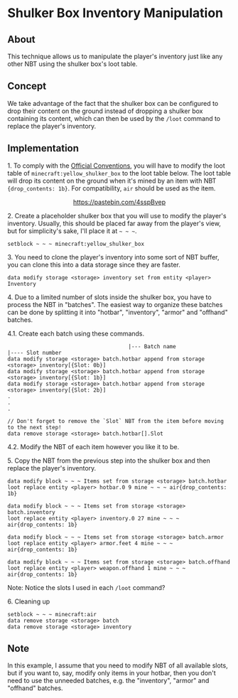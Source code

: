 # Shulker Box Inventory Manipulation

## About
This technique allows us to manipulate the player's inventory just like any other NBT using the shulker box's loot table.

## Concept
We take advantage of the fact that the shulker box can be configured to drop their content on the ground instead of dropping a shulker box containing its content, which can then be used by the `/loot` command to replace the player's inventory.

## Implementation

1\. To comply with the [Official Conventions](/conventions/index.md), you will have to modify the loot table of `minecraft:yellow_shulker_box` to the loot table below. The loot table will drop its content on the ground when it's mined by an item with NBT `{drop_contents: 1b}`. For compatibility, `air` should be used as the item.  
[<center>https://pastebin.com/4sspBvep</center>](https://pastebin.com/4sspBvep)

2\. Create a placeholder shulker box that you will use to modify the player's inventory. Usually, this should be placed far away from the player's view, but for simplicity's sake, I'll place it at `~ ~ ~`.

```
setblock ~ ~ ~ minecraft:yellow_shulker_box
```

3\. You need to clone the player's inventory into some sort of NBT buffer, you can clone this into a data storage since they are faster.

```
data modify storage <storage> inventory set from entity <player> Inventory
```

4\. Due to a limited number of slots inside the shulker box, you have to process the NBT in "batches". The easiest way to organize these batches can be done by splitting it into "hotbar", "inventory", "armor" and "offhand" batches.
    <!-- - "hotbar" batch will contain items from slot 0 to 8 -->
    <!-- - "inventory" batch will contain items from slot 9 to 35 -->
    <!-- - "armor" batch will contain items from slot 100 to 103 -->
    <!-- - "offhand" btach will contain items from slot -106 (with the negative sign) -->

4.1. Create each batch using these commands.
```
                                      |--- Batch name                                     |---- Slot number
data modify storage <storage> batch.hotbar append from storage <storage> inventory[{Slot: 0b}]
data modify storage <storage> batch.hotbar append from storage <storage> inventory[{Slot: 1b}]
data modify storage <storage> batch.hotbar append from storage <storage> inventory[{Slot: 2b}]
.
.
.

// Don't forget to remove the `Slot` NBT from the item before moving to the next step!
data remove storage <storage> batch.hotbar[].Slot
```

4.2. Modify the NBT of each item however you like it to be.

5\. Copy the NBT from the previous step into the shulker box and then replace the player's inventory.

```
data modify block ~ ~ ~ Items set from storage <storage> batch.hotbar
loot replace entity <player> hotbar.0 9 mine ~ ~ ~ air{drop_contents: 1b}

data modify block ~ ~ ~ Items set from storage <storage> batch.inventory
loot replace entity <player> inventory.0 27 mine ~ ~ ~ air{drop_contents: 1b}

data modify block ~ ~ ~ Items set from storage <storage> batch.armor
loot replace entity <player> armor.feet 4 mine ~ ~ ~ air{drop_contents: 1b}

data modify block ~ ~ ~ Items set from storage <storage> batch.offhand
loot replace entity <player> weapon.offhand 1 mine ~ ~ ~ air{drop_contents: 1b}
```

Note: Notice the slots I used in each `/loot` command?

6\. Cleaning up

```
setblock ~ ~ ~ minecraft:air
data remove storage <storage> batch
data remove storage <storage> inventory
```

## Note

In this example, I assume that you need to modify NBT of all available slots, but if you want to, say, modify only items in your hotbar, then you don't need to use the unneeded batches, e.g. the "inventory", "armor" and "offhand" batches.
